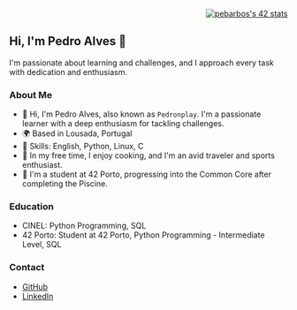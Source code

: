 <p align="right">
  <a href="https://github.com/oakoudad/badge42">
    <img src="https://badge.mediaplus.ma/greenbinary/pebarbos?1337Badge=off&UM6P=off" alt="pebarbos's 42 stats" />
  </a>
</p>

## Hi, I'm Pedro Alves 👋

I'm passionate about learning and challenges, and I approach every task with dedication and enthusiasm.

### About Me

- 👋 Hi, I'm Pedro Alves, also known as `Pedronplay`. I'm a passionate learner with a deep enthusiasm for tackling challenges.
- 🌍 Based in Lousada, Portugal
- 💼 Skills: English, Python, Linux, C
- 🍳 In my free time, I enjoy cooking, and I'm an avid traveler and sports enthusiast.
- 🚀 I'm a student at 42 Porto, progressing into the Common Core after completing the Piscine.


### Education

- CINEL: Python Programming, SQL
- 42 Porto: Student at 42 Porto, Python Programming - Intermediate Level, SQL

### Contact

- [GitHub](https://github.com/Pedronplay)
- [LinkedIn](https://www.linkedin.com/in/pedro-alves-5287a3a4/)

<!---
Pedronplay/Pedronplay is a ✨ special ✨ repository because its `README.md` (this file) appears on your GitHub profile.
You can click the Preview link to take a look at your changes.
--->
